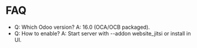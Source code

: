 # FAQ

- Q: Which Odoo version? A: 16.0 (OCA/OCB packaged).
- Q: How to enable? A: Start server with --addon website_jitsi or install in UI.
